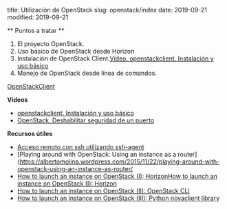 title: Utilización de OpenStack
slug: openstack/index
date: 2019-09-21
modified: 2019-09-21

** Puntos a tratar **
1. El proyecto OpenStack.
1. Uso básico de OpenStack desde Horizon
1. Instalación de OpenStack Client.[Vídeo. openstackclient. Instalación y uso básico](https://youtu.be/qjvWtvgo8FU)
1. Manejo de OpenStack desde línea de comandos.

[OpenStackClient](https://docs.openstack.org/python-openstackclient/latest/)

**Vídeos**

* [openstackclient. Instalación y uso básico](https://youtu.be/qjvWtvgo8FU)
* [OpenStack. Deshabilitar seguridad de un puerto](https://youtu.be/jqfILWzHrS0)

**Recursos útiles**

* [Acceso remoto con ssh utilizando ssh-agent](https://albertomolina.wordpress.com/2013/02/07/acceso-remoto-con-ssh-utilizando-ssh-agent/)
* [Playing around with OpenStack: Using an instance as a router](https://albertomolina.wordpress.com/2015/11/22/playing-around-with-openstack-using-an-instance-as-router/
* [How to launch an instance on OpenStack (I): HorizonHow to launch an instance on OpenStack (I): Horizon](https://albertomolina.wordpress.com/2013/11/20/how-to-launch-an-instance-on-openstack-i-horizon/)
* [How to launch an instance on OpenStack (II): OpenStack CLI](https://albertomolina.wordpress.com/2013/11/20/how-to-launch-an-instance-on-openstack-ii-openstack-cli/)
* [How to launch an instance on OpenStack (III): Python novaclient library](https://albertomolina.wordpress.com/2013/11/20/how-to-launch-an-instance-on-openstack-iii-python-novaclient-library/)
